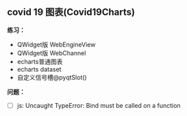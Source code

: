 ## covid 19 图表(Covid19Charts)
**练习：**
+ QWidget版 WebEngineView
+ QWidget版 WebChannel
+ echarts普通图表
+ echarts dataset
+ 自定义信号槽@pyqtSlot()

**问题：**

- [ ] js: Uncaught TypeError: Bind must be called on a function

